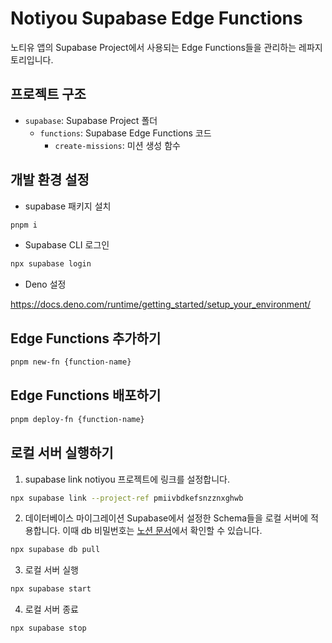 # Notiyou Supabase Edge Functions

노티유 앱의 Supabase Project에서 사용되는 Edge Functions들을 관리하는 레파지토리입니다.

## 프로젝트 구조

- `supabase`: Supabase Project 폴더
  - `functions`: Supabase Edge Functions 코드
    - `create-missions`: 미션 생성 함수

## 개발 환경 설정

- supabase 패키지 설치

```bash
pnpm i
```

- Supabase CLI 로그인

```bash
npx supabase login
```

- Deno 설정

https://docs.deno.com/runtime/getting_started/setup_your_environment/

## Edge Functions 추가하기

```bash
pnpm new-fn {function-name}
```

## Edge Functions 배포하기

```bash
pnpm deploy-fn {function-name}
```

## 로컬 서버 실행하기

1. supabase link
   notiyou 프로젝트에 링크를 설정합니다.

```bash
npx supabase link --project-ref pmiivbdkefsnzznxghwb
```

2. 데이터베이스 마이그레이션
   Supabase에서 설정한 Schema들을 로컬 서버에 적용합니다.
   이때 db 비밀번호는 [노션 문서](https://www.notion.so/Supabase-Database-password-45a78f773f0f4db1af28cd6df7706fdb?pvs=4)에서 확인할 수 있습니다.

```bash
npx supabase db pull
```

3. 로컬 서버 실행

```bash
npx supabase start
```

4. 로컬 서버 종료

```bash
npx supabase stop
```
